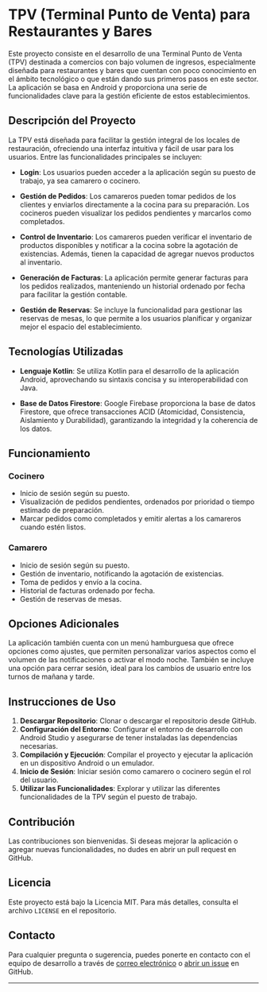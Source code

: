 # TPV (Terminal Punto de Venta) para Restaurantes y Bares

Este proyecto consiste en el desarrollo de una Terminal Punto de Venta (TPV) destinada a comercios con bajo volumen de ingresos, especialmente diseñada para restaurantes y bares que cuentan con poco conocimiento en el ámbito tecnológico o que están dando sus primeros pasos en este sector. La aplicación se basa en Android y proporciona una serie de funcionalidades clave para la gestión eficiente de estos establecimientos.

## Descripción del Proyecto

La TPV está diseñada para facilitar la gestión integral de los locales de restauración, ofreciendo una interfaz intuitiva y fácil de usar para los usuarios. Entre las funcionalidades principales se incluyen:

- **Login**: Los usuarios pueden acceder a la aplicación según su puesto de trabajo, ya sea camarero o cocinero.
  
- **Gestión de Pedidos**: Los camareros pueden tomar pedidos de los clientes y enviarlos directamente a la cocina para su preparación. Los cocineros pueden visualizar los pedidos pendientes y marcarlos como completados.

- **Control de Inventario**: Los camareros pueden verificar el inventario de productos disponibles y notificar a la cocina sobre la agotación de existencias. Además, tienen la capacidad de agregar nuevos productos al inventario.

- **Generación de Facturas**: La aplicación permite generar facturas para los pedidos realizados, manteniendo un historial ordenado por fecha para facilitar la gestión contable.

- **Gestión de Reservas**: Se incluye la funcionalidad para gestionar las reservas de mesas, lo que permite a los usuarios planificar y organizar mejor el espacio del establecimiento.

## Tecnologías Utilizadas

- **Lenguaje Kotlin**: Se utiliza Kotlin para el desarrollo de la aplicación Android, aprovechando su sintaxis concisa y su interoperabilidad con Java.

- **Base de Datos Firestore**: Google Firebase proporciona la base de datos Firestore, que ofrece transacciones ACID (Atomicidad, Consistencia, Aislamiento y Durabilidad), garantizando la integridad y la coherencia de los datos.

## Funcionamiento

### Cocinero
- Inicio de sesión según su puesto.
- Visualización de pedidos pendientes, ordenados por prioridad o tiempo estimado de preparación.
- Marcar pedidos como completados y emitir alertas a los camareros cuando estén listos.

### Camarero
- Inicio de sesión según su puesto.
- Gestión de inventario, notificando la agotación de existencias.
- Toma de pedidos y envío a la cocina.
- Historial de facturas ordenado por fecha.
- Gestión de reservas de mesas.

## Opciones Adicionales

La aplicación también cuenta con un menú hamburguesa que ofrece opciones como ajustes, que permiten personalizar varios aspectos como el volumen de las notificaciones o activar el modo noche. También se incluye una opción para cerrar sesión, ideal para los cambios de usuario entre los turnos de mañana y tarde.

## Instrucciones de Uso

1. **Descargar Repositorio**: Clonar o descargar el repositorio desde GitHub.
2. **Configuración del Entorno**: Configurar el entorno de desarrollo con Android Studio y asegurarse de tener instaladas las dependencias necesarias.
3. **Compilación y Ejecución**: Compilar el proyecto y ejecutar la aplicación en un dispositivo Android o un emulador.
4. **Inicio de Sesión**: Iniciar sesión como camarero o cocinero según el rol del usuario.
5. **Utilizar las Funcionalidades**: Explorar y utilizar las diferentes funcionalidades de la TPV según el puesto de trabajo.

## Contribución

Las contribuciones son bienvenidas. Si deseas mejorar la aplicación o agregar nuevas funcionalidades, no dudes en abrir un pull request en GitHub.

## Licencia

Este proyecto está bajo la Licencia MIT. Para más detalles, consulta el archivo `LICENSE` en el repositorio.

## Contacto

Para cualquier pregunta o sugerencia, puedes ponerte en contacto con el equipo de desarrollo a través de [correo electrónico](mailto:equipo@example.com) o [abrir un issue](https://github.com/usuario/repo/issues) en GitHub.

---
